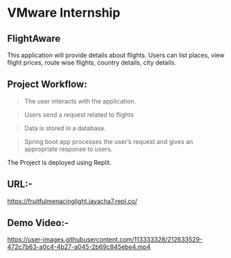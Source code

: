 # VMware Internship


## FlightAware
This application will provide details about flights. Users can list places, view flight prices, route wise flights, country details, city details. 

## Project Workflow:

>The user interacts with the application.

>Users send a request related to flights

>Data is stored in a database.

>Spring boot app processes the user’s request and gives an appropriate response to users.


The Project is deployed using Replit.
## URL:- 
https://fruitfulmenacinglight.jayacha7.repl.co/


## Demo Video:-
https://user-images.githubusercontent.com/113333328/212633529-472c7b63-a0c4-4b27-a045-2b69c845ebe4.mp4


